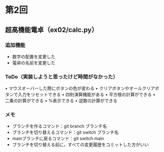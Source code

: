 # 第2回
## 超高機能電卓（ex02/calc.py）
### 追加機能
- 数字の配置を変更した
- 電卓の名前を変更した
### ToDo（実装しようと思ったけど時間がなかった）
• マウスオーバーした際にボタンの色が変わる
• クリアボタンやオールクリアボタンで入力をリセットできる
• 四則演算機能がある
• 平方根の計算ができる
• 二乗の計算ができる
• %表示できる
• 逆数の計算ができる
### メモ
- ブランチを作るコマンド：git branch ブランチ名
- ブランチを切り替えるコマンド：git switch ブランチ名
- mainブランチに戻るコマンド：git switch main
- ブランチを切り替える前に，すべての変更履歴をコミットした方がいい